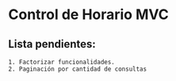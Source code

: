 # Control de Horario MVC

## Lista pendientes:
    1. Factorizar funcionalidades.
    2. Paginación por cantidad de consultas